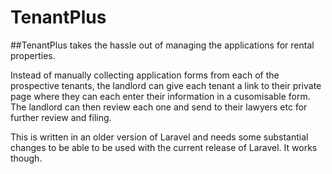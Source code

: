 # TenantPlus
##TenantPlus takes the hassle out of managing the applications for rental properties.

Instead of manually collecting application forms from each of the prospective tenants, the landlord can give each tenant a link to their private page where they can each enter their information in a cusomisable form. The landlord can then review each one and send to their lawyers etc for further review and filing.

This is written in an older version of Laravel and needs some substantial changes to be able to be used with the current release of Laravel. It works though.
